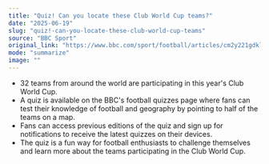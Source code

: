 ```yaml
---
title: "Quiz! Can you locate these Club World Cup teams?"
date: "2025-06-19"
slug: "quiz!-can-you-locate-these-club-world-cup-teams"
source: "BBC Sport"
original_link: "https://www.bbc.com/sport/football/articles/cm2y221gdklo"
mode: "summarize"
image: ""
---
```


- 32 teams from around the world are participating in this year's Club World Cup.
- A quiz is available on the BBC's football quizzes page where fans can test their knowledge of football and geography by pointing to half of the teams on a map.
- Fans can access previous editions of the quiz and sign up for notifications to receive the latest quizzes on their devices.
- The quiz is a fun way for football enthusiasts to challenge themselves and learn more about the teams participating in the Club World Cup.